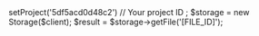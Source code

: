 <?php

use Appwrite\Client;
use Appwrite\Services\Storage;

$client = new Client();

$client
    ->setProject('5df5acd0d48c2') // Your project ID
;

$storage = new Storage($client);

$result = $storage->getFile('[FILE_ID]');